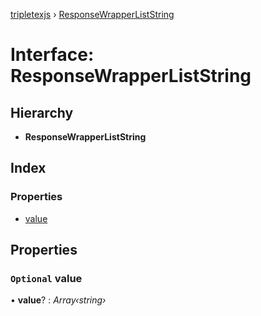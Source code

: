 [tripletexjs](../README.md) › [ResponseWrapperListString](responsewrapperliststring.md)

# Interface: ResponseWrapperListString

## Hierarchy

* **ResponseWrapperListString**

## Index

### Properties

* [value](responsewrapperliststring.md#optional-value)

## Properties

### `Optional` value

• **value**? : *Array‹string›*
